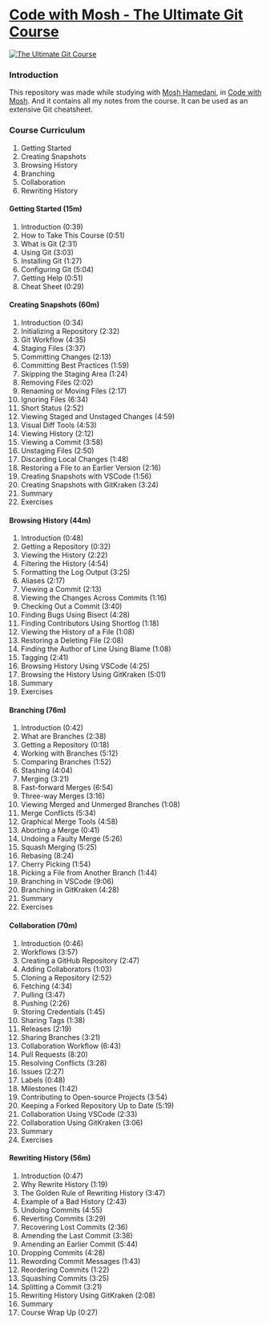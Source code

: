 # [Code with Mosh - The Ultimate Git Course](https://codewithmosh.com/p/the-ultimate-git-course)

[![The Ultimate Git Course](https://process.fs.teachablecdn.com/ADNupMnWyR7kCWRvm76Laz/resize=width:705/https://www.filepicker.io/api/file/tsmP4fdkSmKaiez6t2jl "The Ultimate Git Course")](https://codewithmosh.com/p/the-ultimate-git-course "The Ultimate Git Course")

### Introduction

This repository was made while studying with [Mosh Hamedani](https://programmingwithmosh.com/ "Programming with Mosh"), in [Code with Mosh](https://codewithmosh.com/ "Code with Mosh"). And it contains all my notes from the course. It can be used as an extensive Git cheatsheet.

### Course Curriculum

1. Getting Started
2. Creating Snapshots
3. Browsing History
4. Branching
5. Collaboration
6. Rewriting History

#### Getting Started (15m)

1.  Introduction (0:39)
2.  How to Take This Course (0:51)
3.  What is Git (2:31)
4.  Using Git (3:03)
5.  Installing Git (1:27)
6.  Configuring Git (5:04)
7.  Getting Help (0:51)
8.  Cheat Sheet (0:29)

#### Creating Snapshots (60m)

1.  Introduction (0:34)
2.  Initializing a Repository (2:32)
3.  Git Workflow (4:35)
4.  Staging Files (3:37)
5.  Committing Changes (2:13)
6.  Committing Best Practices (1:59)
7.  Skipping the Staging Area (1:24)
8.  Removing Files (2:02)
9.  Renaming or Moving Files (2:17)
10. Ignoring Files (6:34)
11. Short Status (2:52)
12. Viewing Staged and Unstaged Changes (4:59)
13. Visual Diff Tools (4:53)
14. Viewing History (2:12)
15. Viewing a Commit (3:58)
16. Unstaging Files (2:50)
17. Discarding Local Changes (1:48)
18. Restoring a File to an Earlier Version (2:16)
19. Creating Snapshots with VSCode (1:56)
20. Creating Snapshots with GitKraken (3:24)
21. Summary
22. Exercises

#### Browsing History (44m)

1. Introduction (0:48)
2. Getting a Repository (0:32)
3. Viewing the History (2:22)
4. Filtering the History (4:54)
5. Formatting the Log Output (3:25)
6. Aliases (2:17)
7. Viewing a Commit (2:13)
8. Viewing the Changes Across Commits (1:16)
9. Checking Out a Commit (3:40)
10. Finding Bugs Using Bisect (4:28)
11. Finding Contributors Using Shortlog (1:18)
12. Viewing the History of a File (1:08)
13. Restoring a Deleting File (2:08)
14. Finding the Author of Line Using Blame (1:08)
15. Tagging (2:41)
16. Browsing History Using VSCode (4:25)
17. Browsing the History Using GitKraken (5:01)
18. Summary
19. Exercises

#### Branching (76m)

1. Introduction (0:42)
2. What are Branches (2:38)
3. Getting a Repository (0:18)
4. Working with Branches (5:12)
5. Comparing Branches (1:52)
6. Stashing (4:04)
7. Merging (3:21)
8. Fast-forward Merges (6:54)
9. Three-way Merges (3:16)
10. Viewing Merged and Unmerged Branches (1:08)
11. Merge Conflicts (5:34)
12. Graphical Merge Tools (4:58)
13. Aborting a Merge (0:41)
14. Undoing a Faulty Merge (5:26)
15. Squash Merging (5:25)
16. Rebasing (8:24)
17. Cherry Picking (1:54)
18. Picking a File from Another Branch (1:44)
19. Branching in VSCode (9:06)
20. Branching in GitKraken (4:28)
21. Summary
22. Exercises

#### Collaboration (70m)

1. Introduction (0:46)
2. Workflows (3:57)
3. Creating a GitHub Repository (2:47)
4. Adding Collaborators (1:03)
5. Cloning a Repository (2:52)
6. Fetching (4:34)
7. Pulling (3:47)
8. Pushing (2:26)
9. Storing Credentials (1:45)
10. Sharing Tags (1:38)
11. Releases (2:19)
12. Sharing Branches (3:21)
13. Collaboration Workflow (6:43)
14. Pull Requests (8:20)
15. Resolving Conflicts (3:28)
16. Issues (2:27)
17. Labels (0:48)
18. Milestones (1:42)
19. Contributing to Open-source Projects (3:54)
20. Keeping a Forked Repository Up to Date (5:19)
21. Collaboration Using VSCode (2:33)
22. Collaboration Using GitKraken (3:06)
23. Summary
24. Exercises

#### Rewriting History (56m)

1. Introduction (0:47)
2. Why Rewrite History (1:19)
3. The Golden Rule of Rewriting History (3:47)
4. Example of a Bad History (2:43)
5. Undoing Commits (4:55)
6. Reverting Commits (3:29)
7. Recovering Lost Commits (2:36)
8. Amending the Last Commit (3:38)
9. Amending an Earlier Commit (5:44)
10. Dropping Commits (4:28)
11. Rewording Commit Messages (1:43)
12. Reordering Commits (1:22)
13. Squashing Commits (3:25)
14. Splitting a Commit (3:21)
15. Rewriting History Using GitKraken (2:08)
16. Summary
17. Course Wrap Up (0:27)
